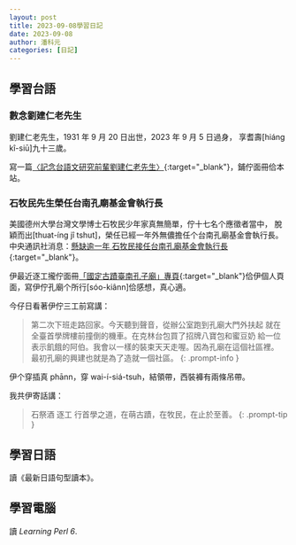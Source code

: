 ```yaml
---
layout: post
title: 2023-09-08學習日記
date: 2023-09-08
author: 潘科元
categories: [日記]
---
```

## 學習台語

### 數念劉建仁老先生

劉建仁老先生，1931 年 9 月 20 日出世，2023 年 9 月 5 日過身，
享耆壽[hiáng kî-siū]九十三歲。

寫一篇[〈記念台語文研究前輩劉建仁老先生〉](/posts/記念台語文研究前輩劉建仁老先生/){:target="_blank"}，鋪佇面冊佮本站。

### 石牧民先生榮任台南孔廟基金會執行長

美國德州大學台灣文學博士石牧民少年家真無簡單，佇十七名个應徵者當中，
脫穎而出[thuat-íng jî tshut]，榮任已經一年外無儂擔任个台南孔廟基金會執行長。
中央通訊社消息：[懸缺逾一年 石牧民接任台南孔廟基金會執行長](https://www.cna.com.tw/news/acul/202308310317.aspx){:target="_blank"}。

伊最近逐工攏佇面冊[「國定古蹟臺南孔子廟」專頁](https://www.facebook.com/profile.php?id=100054479199758){:target="_blank"}佮伊個人頁面，寫伊佇孔廟个所行[sóo-kiânn]佮感想，真心適。

今仔日看著伊佇三工前寫講：

> 第二次下班走路回家。今天聽到聲音，從辦公室跑到孔廟大門外扶起
就在全臺首學牌樓前撞倒的機車。在克林台包買了招牌八寶包和蜜豆奶
給一位表示飢餓的阿伯。我會以一樣的裝束天天走喔。因為孔廟在這個社區裡。
最初孔廟的興建也就是為了造就一個社區。
{: .prompt-info }

伊个穿插真 phānn，穿 wai-í-siá-tsuh，結領帶，西裝褲有兩條吊帶。

我共伊寄話講：

> 石祭酒 逐工 行首學之道，在萌古蹟，在牧民，在止於至善。
{: .prompt-tip }

## 學習日語

讀《最新日語句型讀本》。

## 學習電腦

讀 *Learning Perl 6*.
